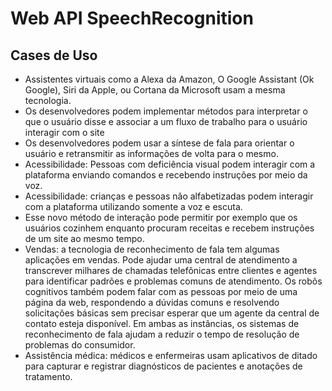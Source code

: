 # Web API SpeechRecognition

## Cases de Uso

* Assistentes virtuais como a Alexa da Amazon, O Google Assistant (Ok Google), Siri da Apple, ou Cortana da Microsoft usam a mesma tecnologia.
* Os desenvolvedores podem implementar métodos para interpretar o que o usuário disse e associar a um fluxo de trabalho para o usuário interagir com o site
* Os desenvolvedores podem usar a síntese de fala para orientar o usuário e retransmitir as informações de volta para o mesmo.
* Acessibilidade: Pessoas com deficiência visual podem interagir com a plataforma enviando comandos e recebendo instruções por meio da voz.
* Acessibilidade: crianças e pessoas não alfabetizadas podem interagir com a plataforma utilizando somente a voz e escuta.
* Esse novo método de interação pode permitir por exemplo que os usuários cozinhem enquanto procuram receitas e recebem instruções de um site ao mesmo tempo.
* Vendas: a tecnologia de reconhecimento de fala tem algumas aplicações em vendas. Pode ajudar uma central de atendimento a transcrever milhares de chamadas telefônicas entre clientes e agentes para identificar padrões e problemas comuns de atendimento. Os robôs cognitivos também podem falar com as pessoas por meio de uma página da web, respondendo a dúvidas comuns e resolvendo solicitações básicas sem precisar esperar que um agente da central de contato esteja disponível. Em ambas as instâncias, os sistemas de reconhecimento de fala ajudam a reduzir o tempo de resolução de problemas do consumidor.
* Assistência médica: médicos e enfermeiras usam aplicativos de ditado para capturar e registrar diagnósticos de pacientes e anotações de tratamento.